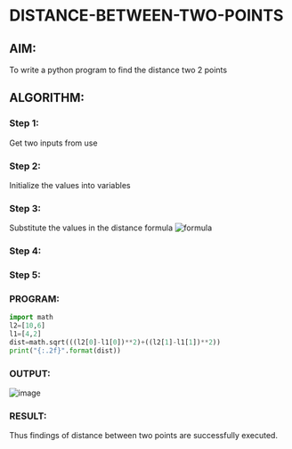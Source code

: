 # DISTANCE-BETWEEN-TWO-POINTS

## AIM:
To write a python program to find the distance two 2 points
## ALGORITHM:
### Step 1: 
Get two inputs from use
### Step 2: 
Initialize the values into variables
### Step 3: 
Substitute the values in the distance formula  ![formula](/formula.jpg)
### Step 4: 
### Step 5: 
### PROGRAM:
```python
import math
l2=[10,6]
l1=[4,2]
dist=math.sqrt(((l2[0]-l1[0])**2)+((l2[1]-l1[1])**2))
print("{:.2f}".format(dist))
```
  


### OUTPUT:
![image](https://user-images.githubusercontent.com/121215786/214862940-3098ea33-428c-4272-9ec3-84a4fa9746cc.png)


### RESULT:
Thus findings of distance between two points are successfully executed.

